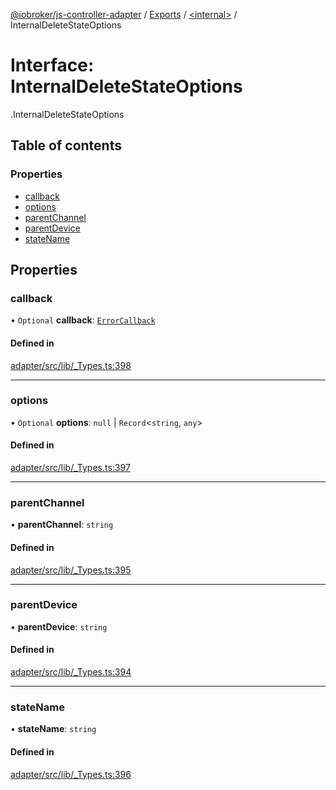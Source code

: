 [@iobroker/js-controller-adapter](../README.md) / [Exports](../modules.md) / [<internal\>](../modules/internal_.md) / InternalDeleteStateOptions

# Interface: InternalDeleteStateOptions

[<internal>](../modules/internal_.md).InternalDeleteStateOptions

## Table of contents

### Properties

- [callback](internal_.InternalDeleteStateOptions.md#callback)
- [options](internal_.InternalDeleteStateOptions.md#options)
- [parentChannel](internal_.InternalDeleteStateOptions.md#parentchannel)
- [parentDevice](internal_.InternalDeleteStateOptions.md#parentdevice)
- [stateName](internal_.InternalDeleteStateOptions.md#statename)

## Properties

### callback

• `Optional` **callback**: [`ErrorCallback`](../modules/internal_.md#errorcallback)

#### Defined in

[adapter/src/lib/_Types.ts:398](https://github.com/ioBroker/ioBroker.js-controller/blob/ac19e215/packages/adapter/src/lib/_Types.ts#L398)

___

### options

• `Optional` **options**: ``null`` \| `Record`<`string`, `any`\>

#### Defined in

[adapter/src/lib/_Types.ts:397](https://github.com/ioBroker/ioBroker.js-controller/blob/ac19e215/packages/adapter/src/lib/_Types.ts#L397)

___

### parentChannel

• **parentChannel**: `string`

#### Defined in

[adapter/src/lib/_Types.ts:395](https://github.com/ioBroker/ioBroker.js-controller/blob/ac19e215/packages/adapter/src/lib/_Types.ts#L395)

___

### parentDevice

• **parentDevice**: `string`

#### Defined in

[adapter/src/lib/_Types.ts:394](https://github.com/ioBroker/ioBroker.js-controller/blob/ac19e215/packages/adapter/src/lib/_Types.ts#L394)

___

### stateName

• **stateName**: `string`

#### Defined in

[adapter/src/lib/_Types.ts:396](https://github.com/ioBroker/ioBroker.js-controller/blob/ac19e215/packages/adapter/src/lib/_Types.ts#L396)
